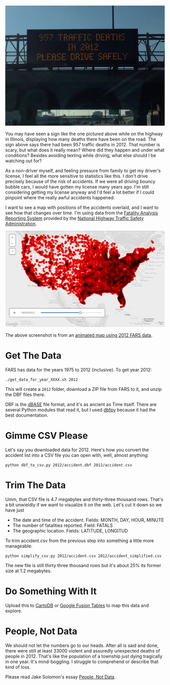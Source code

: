 ![Illinois Road Deaths Sign](roadsign.jpg)

You may have seen a sign like the one pictured above while on the highway in Illinois, displaying how many deaths there have been on the road. The sign above says there had been 957 traffic deaths in 2012. That number is scary, but what does it really mean? Where did they happen and under what conditions? Besides avoiding texting while driving, what else should I be watching out for?

As a non-driver myself, and feeling pressure from family to get my driver's license, I feel all the more sensitive to statistics like this. I don't drive precisely because of the risk of accidents. If we were all driving bouncy bubble cars, I would have gotten my license many years ago. I'm still considering getting my license anyway and I'd feel a lot better if I could pinpoint where the really awful accidents happened.

I want to see a map with positions of the accidents overlaid, and I want to see how that changes over time. I'm using data from the [Fatality Analysis Reporting System](http://www-fars.nhtsa.dot.gov/Main/index.aspx) provided by the [National Highway Traffic Safety Administration](http://www.nhtsa.gov/).

![CartoDB Screenshot](cartodb_screenshot.png)

The above screenshot is from an [animated map using 2012 FARS data](http://cdb.io/1cagt7b).

# Get The Data

FARS has data for the years 1975 to 2012 (inclusive). To get year 2012:

```
./get_data_for_year_XXXX.sh 2012
```

This will create a `2012` folder, download a ZIP file from FARS to it, and unzip the DBF files there.

DBF is the [dBASE](http://en.wikipedia.org/wiki/DBase) file format, and it's as ancient as Time itself. There are several Python modules that read it, but I used [dbfpy](http://dbfpy.sourceforge.net/) because it had the best documentation.

# Gimme CSV Please

Let's say you downloaded data for 2012. Here's how you convert the accident list into a CSV file you can open with, well, almost anything:

```
python dbf_to_csv.py 2012/accident.dbf 2012/accident.csv
```

# Trim The Data

Umm, that CSV file is 4.7 megabytes and thirty-three thousand rows. That's a bit unwieldly if we want to visualize it on the web. Let's cut it down so we have just

* The date and time of the accident. Fields: MONTH, DAY, HOUR, MINUTE
* The number of fatalities reported. Field: FATALS
* The geographic location. Fields: LATITUDE, LONGITUD

To trim accident.csv from the previous step into something a little more manageable:

```
python simplify_csv.py 2012/accident.csv 2012/accident_simplified.csv
```

The new file is still thirty three thousand rows but it's about 25% its former size at 1.2 megabytes.

# Do Something With It

Upload this to [CartoDB](http://cartodb.com/visualize) or [Google Fusion Tables](http://www.google.com/drive/apps.html#fusiontables) to map this data and explore.

# People, Not Data

We should not let the numbers go to our heads. After all is said and done, there were still at least 33000 violent and assuredly unexpected deaths of people in 2012. That's like the population of a township just dying tragically in one year. It's mind-boggling. I struggle to comprehend or describe that kind of loss.

Please read Jake Solomon's essay [People, Not Data](https://medium.com/p/47434acb50a8).
